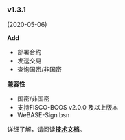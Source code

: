 
### v1.3.1

 (2020-05-06)

**Add**

- 部署合约
- 发送交易
- 查询国密/非国密

**兼容性**

- 国密/非国密
- 支持FISCO-BCOS v2.0.0 及以上版本
- WeBASE-Sign bsn

详细了解，请阅读[**技术文档**](https://webasedoc.readthedocs.io/zh_CN/latest/)。

